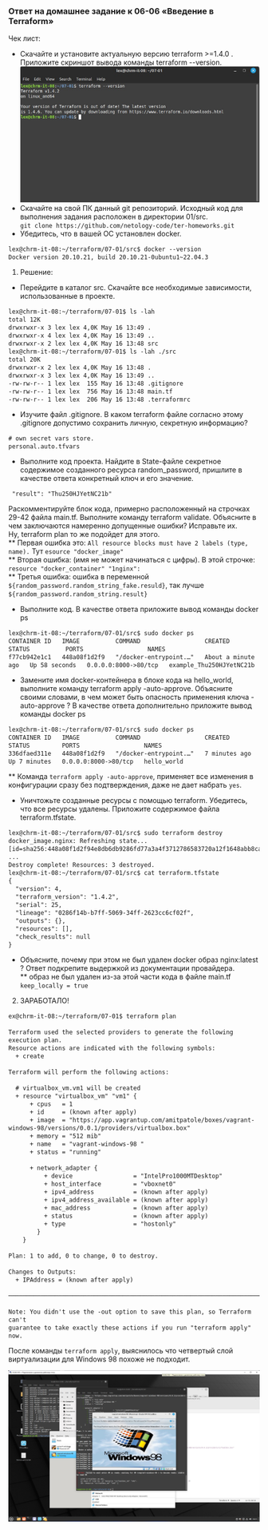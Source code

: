  ### Ответ на домашнее задание к 06-06 «Введение в Terraform»

Чек лист:
* Скачайте и установите актуальную версию terraform >=1.4.0 . Приложите скриншот вывода команды terraform --version.  
![Скрин](img/01-01.jpg)
* Скачайте на свой ПК данный git репозиторий. Исходный код для выполнения задания расположен в директории 01/src.  
`git clone https://github.com/netology-code/ter-homeworks.git`
* Убедитесь, что в вашей ОС установлен docker.
```commandline
lex@chrm-it-08:~/terraform/07-01/src$ docker --version
Docker version 20.10.21, build 20.10.21-0ubuntu1~22.04.3
```

1. Решение:   
* Перейдите в каталог src. Скачайте все необходимые зависимости, использованные в проекте.  
```commandline
lex@chrm-it-08:~/terraform/07-01$ ls -lah
total 12K
drwxrwxr-x 3 lex lex 4,0K May 16 13:49 .
drwxrwxr-x 4 lex lex 4,0K May 16 13:49 ..
drwxrwxr-x 2 lex lex 4,0K May 16 13:48 src
lex@chrm-it-08:~/terraform/07-01$ ls -lah ./src
total 20K
drwxrwxr-x 2 lex lex 4,0K May 16 13:48 .
drwxrwxr-x 3 lex lex 4,0K May 16 13:49 ..
-rw-rw-r-- 1 lex lex  155 May 16 13:48 .gitignore
-rw-rw-r-- 1 lex lex  756 May 16 13:48 main.tf
-rw-rw-r-- 1 lex lex  206 May 16 13:48 .terraformrc

```
* Изучите файл .gitignore. В каком terraform файле согласно этому .gitignore допустимо сохранить личную, секретную информацию?  
```
# own secret vars store.  
personal.auto.tfvars
``` 
* Выполните код проекта. Найдите в State-файле секретное содержимое созданного ресурса random_password, пришлите в качестве ответа конкретный ключ и его значение.  
```commandline
 "result": "Thu250HJYetNC21b"
```
Раскомментируйте блок кода, примерно расположенный на строчках 29-42 файла main.tf. Выполните команду terraform validate. Объясните в чем заключаются намеренно допущенные ошибки? Исправьте их.  
Ну, terraform plan то же подойдет для этого.   
** Первая ошибка это:  `All resource blocks must have 2 labels (type, name).` Тут `esource "docker_image"`  
** Вторая ошибка: (имя не может начинаться с цифры). В этой строчке: `resource "docker_container" "1nginx":`  
** Третья ошибка: ошибка в переменной `${random_password.random_string_fake.resuld}`, так лучше `${random_password.random_string.result}`    

* Выполните код. В качестве ответа приложите вывод команды docker ps  
```commandline
lex@chrm-it-08:~/terraform/07-01/src$ sudo docker ps
CONTAINER ID   IMAGE          COMMAND                  CREATED              STATUS          PORTS                  NAMES
f77cb942e1c1   448a08f1d2f9   "/docker-entrypoint.…"   About a minute ago   Up 58 seconds   0.0.0.0:8000->80/tcp   example_Thu250HJYetNC21b

```
* Замените имя docker-контейнера в блоке кода на hello_world, выполните команду terraform apply -auto-approve. Объясните своими словами, в чем может быть опасность применения ключа -auto-approve ? В качестве ответа дополнительно приложите вывод команды docker ps
```commandline
lex@chrm-it-08:~/terraform/07-01/src$ sudo docker ps
CONTAINER ID   IMAGE          COMMAND                  CREATED         STATUS         PORTS                  NAMES
336dfaed311e   448a08f1d2f9   "/docker-entrypoint.…"   7 minutes ago   Up 7 minutes   0.0.0.0:8000->80/tcp   hello_world

```  
** Команда `terraform apply -auto-approve`, применяет все изменения в конфигурации сразу без подтверждения, даже не дает набрать `yes`.
* Уничтожьте созданные ресурсы с помощью terraform. Убедитесь, что все ресурсы удалены. Приложите содержимое файла terraform.tfstate.
```commandline
lex@chrm-it-08:~/terraform/07-01/src$ sudo terraform destroy
docker_image.nginx: Refreshing state... [id=sha256:448a08f1d2f94e8db6db9286fd77a3a4f3712786583720a12f1648abb8cace25nginx:latest]
...
Destroy complete! Resources: 3 destroyed.
lex@chrm-it-08:~/terraform/07-01/src$ cat terraform.tfstate
{
  "version": 4,
  "terraform_version": "1.4.2",
  "serial": 25,
  "lineage": "0286f14b-b7ff-5069-34ff-2623cc6cf02f",
  "outputs": {},
  "resources": [],
  "check_results": null
}

```
* Объясните, почему при этом не был удален docker образ nginx:latest ? Ответ подкрепите выдержкой из документации провайдера.  
** образ не был удален из-за этой части кода в файле main.tf `keep_locally = true`

2. ЗАРАБОТАЛО!
```commandline
ex@chrm-it-08:~/terraform/07-01$ terraform plan

Terraform used the selected providers to generate the following execution plan.
Resource actions are indicated with the following symbols:
  + create

Terraform will perform the following actions:

  # virtualbox_vm.vm1 will be created
  + resource "virtualbox_vm" "vm1" {
      + cpus   = 1
      + id     = (known after apply)
      + image  = "https://app.vagrantup.com/amitpatole/boxes/vagrant-windows-98/versions/0.0.1/providers/virtualbox.box"
      + memory = "512 mib"
      + name   = "vagrant-windows-98 "
      + status = "running"

      + network_adapter {
          + device                 = "IntelPro1000MTDesktop"
          + host_interface         = "vboxnet0"
          + ipv4_address           = (known after apply)
          + ipv4_address_available = (known after apply)
          + mac_address            = (known after apply)
          + status                 = (known after apply)
          + type                   = "hostonly"
        }
    }

Plan: 1 to add, 0 to change, 0 to destroy.

Changes to Outputs:
  + IPAddress = (known after apply)

───────────────────────────────────────────────────────────────────────────────

Note: You didn't use the -out option to save this plan, so Terraform can't
guarantee to take exactly these actions if you run "terraform apply" now.

```
После команды `terraform apply`, выяснилось что четвертый слой виртуализации для Windows 98 похоже не подходит.

![Скрин](img/02-01.jpg)